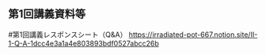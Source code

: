 ## 第1回講義資料等

#第1回講義レスポンスシート（Q&A）
https://irradiated-pot-667.notion.site/II-1-Q-A-1dcc4e3a1a4e803893bdf0527abcc26b


